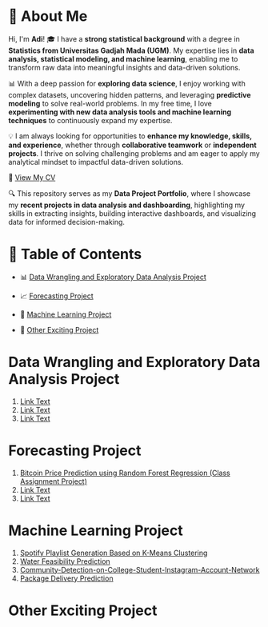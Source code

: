 # 🚀 About Me  

Hi, I'm **Adi**! 🎓 I have a **strong statistical background** with a degree in **Statistics from Universitas Gadjah Mada (UGM)**. My expertise lies in **data analysis, statistical modeling, and machine learning**, enabling me to transform raw data into meaningful insights and data-driven solutions.  

📊 With a deep passion for **exploring data science**, I enjoy working with complex datasets, uncovering hidden patterns, and leveraging **predictive modeling** to solve real-world problems. In my free time, I love **experimenting with new data analysis tools and machine learning techniques** to continuously expand my expertise.  

💡 I am always looking for opportunities to **enhance my knowledge, skills, and experience**, whether through **collaborative teamwork** or **independent projects**. I thrive on solving challenging problems and am eager to apply my analytical mindset to impactful data-driven solutions.  

📄 [View My CV](https://github.com/iqbalhani57/Data-Project-Portfolio/blob/main/CV%20Iqbal%20Hanif.pdf)

🔍 This repository serves as my **Data Project Portfolio**, where I showcase my **recent projects in data analysis and dashboarding**, highlighting my skills in extracting insights, building interactive dashboards, and visualizing data for informed decision-making.

# 📂 Table of Contents  

- 📊 [Data Wrangling and Exploratory Data Analysis Project](#Data-Wrangling-and-Exploratory-Data-Analysis-Project)  

- 📈 [Forecasting Project](#Forecasting-Project)  

- 🤖 [Machine Learning Project](#Machine-Learning-Project)  

- 🚀 [Other Exciting Project](#Other-Exciting-Project)  


# Data Wrangling and Exploratory Data Analysis Project
1. [Link Text](URL)
2. [Link Text](URL)
3. [Link Text](URL)
   
# Forecasting Project
1. [Bitcoin Price Prediction using Random Forest Regression (Class Assignment Project)](https://github.com/iqbalhani57/Bitcoin-Price-Prediction-using-Random-Forest-Regression)
2. [Link Text](URL)
3. [Link Text](URL)
   
# Machine Learning Project
1. [Spotify Playlist Generation Based on K-Means Clustering](https://github.com/iqbalhani57/Spotify-Song-Playlist-Generation-Based-on-K-Means-Clustering)
2. [Water Feasibility Prediction](https://github.com/iqbalhani57/Water-Feasibility-Prediction)
3. [Community-Detection-on-College-Student-Instagram-Account-Network](https://github.com/iqbalhani57/Community-Detection-on-College-Student-Instagram-Account-Network)
4. [Package Delivery Prediction](https://github.com/iqbalhani57/Package-Delivery-Prediction)

# Other Exciting Project
